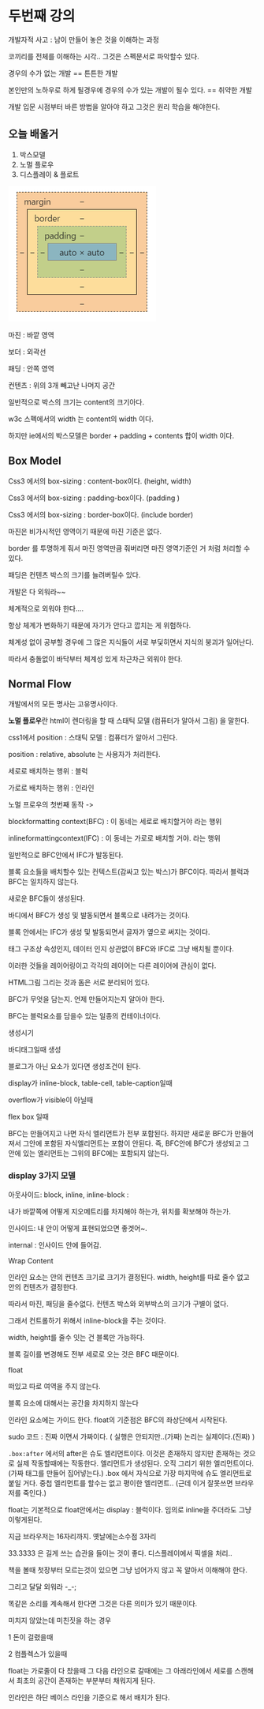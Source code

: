 # 두번째 강의

개발자적 사고 : 남이 만들어 놓은 것을 이해하는 과정

코끼리를 전체를 이해하는 시각.. 그것은 스펙문서로 파악할수 있다.



경우의 수가 없는 개발  == 튼튼한 개발

본인만의 노하우로 하게 될경우에 경우의 수가 있는 개발이 될수 있다. == 취약한 개발



개발 입문 시점부터 바른 방법을 알아야 하고 그것은 원리 학습을 해야한다.



## 오늘 배울거

1. 박스모델
2. 노멀 플로우
3. 디스플레이 & 플로트



![](1.png)

마진 : 바깥 영역

보더 : 외곽선

패딩 : 안쪽 영역

컨텐츠 : 위의 3개 빼고난 나머지 공간



일반적으로 박스의 크기는 content의 크기아다.

w3c 스펙에서의 width 는 content의 width 이다. 

하지만 ie에서의 박스모델은 border + padding + contents 합이 width 이다.



## Box Model

Css3 에서의 box-sizing : content-box이다. (height, width)

Css3 에서의 box-sizing : padding-box이다. (padding )

Css3 에서의 box-sizing : border-box이다. (include border)



마진은 비가시적인 영역이기 때문에 마진 기준은 없다.

border 를 투명하게 줘서 마진 영역만큼 줘버리면 마진 영역기준인 거 처럼 처리할 수 있다.

패딩은 컨텐츠 박스의 크기를 늘려버릴수 있다.



개발은 다 외워라~~

체계적으로 외워야 한다....

항상 체계가 변화하기 때문에 자기가 안다고 깝치는 게 위험하다.



체계성 없이 공부할 경우에 그 많은 지식들이 서로 부딫히면서 지식의 붕괴가 일어난다.

따라서 충돌없이 바닥부터 체계성 있게 차근차근 외워야 한다.



## Normal Flow

개발에서의 모든 명사는 고유명사이다.

**노멀 플로우**란 html이 렌더링을 할 때 스태틱 모델 (컴퓨터가 알아서 그림) 을 말한다. 

css1에서 position : 스태틱 모델 : 컴퓨터가 알아서 그린다.

position : relative, absolute 는 사용자가 처리한다.



세로로 배치하는 행위 : 블럭

가로로 배치하는 행위 : 인라인



노멀 프로우의 첫번째 동작 ->  

blockformatting context(BFC) : 이 동네는 세로로 배치할거야 라는 행위

inlineformattingcontext(IFC) : 이 동네는 가로로 배치할 거야. 라는 행위

일반적으로 BFC안에서 IFC가 발동된다.

블록 요소들을 배치할수 있는 컨텍스트(감싸고 있는 박스)가 BFC이다. 따라서 블럭과 BFC는 일치하지 않는다.



새로운 BFC들이 생성된다.

바디에서 BFC가 생성 및 발동되면서 블록으로 내려가는 것이다.

블록 안에서는 IFC가 생성  및 발동되면서 글자가 옆으로 써지는 것이다.



태그 구조상 속성인지, 데이터 인지 상관없이 BFC와 IFC로 그냥 배치될 뿐이다.

이러한 것들을 레이어링이고 각각의 레이어는 다른 레이어에 관심이 없다.

HTML그림 그리는 것과 돔은 서로 분리되어 있다.



BFC가 무엇을 담는지. 언제 만들어지는지 알아야 한다.

BFC는 블럭요소를 담을수 있는 일종의 컨테이너이다.



생성시기

바디태그일때 생성

블로그가 아닌 요소가 있다면 생성조건이 된다.

display가 inline-block, table-cell, table-caption일때

overflow가 visible이 아닐때

flex box 일때



BFC는 만들어지고 나면  자식 엘리먼트가 전부 포함된다. 하지만 새로운 BFC가 만들어져서 그안에 포함된 자식엘리먼트는 포함이 안된다. 즉, BFC안에 BFC가 생성되고 그 안에 있는 엘리먼트는 그위의 BFC에는 포함되지 않는다.



### display  3가지 모델

아웃사이드: block, inline, inline-block : 

내가 바깥쪽에 어떻게 지오메트리를 차지해야 하는가, 위치를 확보해야 하는가.

인사이드:  내 안이 어떻게 표현되었으면 좋겟어~.

internal : 인사이드 안에 들어감.



Wrap Content

인라인 요소는 안의 컨텐츠 크기로 크기가 결정된다. width, height를 따로 줄수 없고 안의 컨텐츠가 결정한다.

따라서 마진, 패딩을 줄수없다. 컨텐츠 박스와 외부박스의 크기가 구별이 없다.

그래서 컨트롤하기 위해서 inline-block을 주는 것이다.



width, height를 줄수 잇는 건 블록만 가능하다.

블록 길이를 변경해도 전부 세로로 오는 것은 BFC 때문이다.



float

떠있고 따로 여역을 주지 않는다.

블록 요소에 대해서는 공간을 차지하지 않는다

인라인 요소에는 가이드 한다. float의 기준점은 BFC의 좌상단에서 시작된다.



sudo 코드 : 진짜 이면서 가짜이다. ( 실행은 안되지만..(가짜) 논리는 실제이다.(진짜) )



```.box:after``` 에서의 after은 슈도 엘리먼트이다. 이것은 존재하지 않지만 존재하는 것으로 실제 작동할때에는 작동한다. 엘리먼트가 생성된다. 오직 그리기 위한 엘리먼트이다. (가짜 태그를 만들어 집어넣는다.) .box 에서 자식으로 가장 마지막에 슈도 엘리먼트로 붙일 거다. 중첩 엘리먼트를 할수는 없고 평이한 엘리먼트.. (근데 이거 잘못쓰면 브라우저를 죽인다.)



float는 기본적으로 float안에서는 display : 블럭이다.  임의로 inline을 주더라도 그냥 이렇게된다.



지금 브라우저는 16자리까지. 옛날에는소수점 3자리

33.3333 은 길게 쓰는 습관을 들이는 것이 좋다. 디스플레이에서 픽셀을 처리..



책을 볼때 첫장부터 모르는것이 있으면 그냥 넘어가지 않고 꼭 알아서 이해해야 한다.

그리고 달달 외워라 -_-;

똑같은 소리를 계속해서 한다면 그것은 다른 의미가 있기 때문이다.



미치지 않았는데 미친짓을 하는 경우

1 돈이 걸렸을때 

2 컴플렉스가 있을때







float는 가로줄이 다 찼을때 그 다음 라인으로 갈때에는 그 아래라인에서 세로를 스캔해서 최초의 공간이 존재하는 부분부터 채워지게 된다.

인라인은 하단 베이스 라인을 기준으로 해서 배치가 된다.


